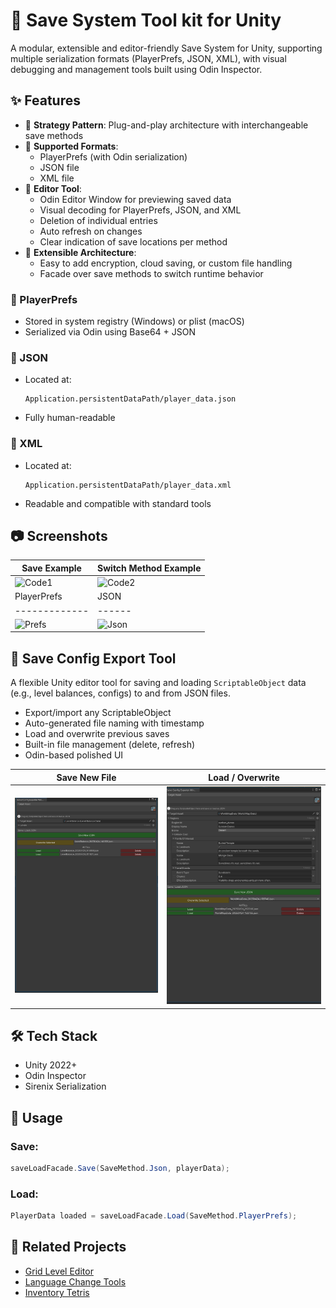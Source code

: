 # 💾 Save System Tool kit for Unity
A modular, extensible and editor-friendly Save System for Unity, supporting multiple serialization formats (PlayerPrefs, JSON, XML), with visual debugging and management tools built using Odin Inspector.

## ✨ Features
- 🔁 **Strategy Pattern**: Plug-and-play architecture with interchangeable save methods
- 💾 **Supported Formats**:
  - PlayerPrefs (with Odin serialization)
  - JSON file
  - XML file
- 🧠 **Editor Tool**:
  - Odin Editor Window for previewing saved data
  - Visual decoding for PlayerPrefs, JSON, and XML
  - Deletion of individual entries
  - Auto refresh on changes
  - Clear indication of save locations per method
- 🧱 **Extensible Architecture**:
  - Easy to add encryption, cloud saving, or custom file handling
  - Facade over save methods to switch runtime behavior

### 🧠 PlayerPrefs
- Stored in system registry (Windows) or plist (macOS)
- Serialized via Odin using Base64 + JSON

### 📄 JSON
- Located at:
  ```
  Application.persistentDataPath/player_data.json
  ```
- Fully human-readable

### 📂 XML
- Located at:
  ```
  Application.persistentDataPath/player_data.xml
  ```
- Readable and compatible with standard tools

## 📷 Screenshots
| Save Example | Switch Method Example |
|--------------|------------------------|
| ![Code1](https://github.com/SinlessDevil/Save_System/blob/main/Images/Exampl_Code_Use_1.png) | ![Code2](https://github.com/SinlessDevil/Save_System/blob/main/Images/Exampl_Code_Use_2.png) |
| PlayerPrefs | JSON | XML |
|-------------|------|-----|
| ![Prefs](https://github.com/SinlessDevil/Save_System/blob/main/Images/Tools_1_Prefs.png) | ![Json](https://github.com/SinlessDevil/Save_System/blob/main/Images/Tools_1_Json.png) | ![Xml](https://github.com/SinlessDevil/Save_System/blob/main/Images/Tools_1_xml.png) |

## 🧩 Save Config Export Tool
A flexible Unity editor tool for saving and loading `ScriptableObject` data (e.g., level balances, configs) to and from JSON files.

- Export/import any ScriptableObject
- Auto-generated file naming with timestamp
- Load and overwrite previous saves
- Built-in file management (delete, refresh)
- Odin-based polished UI

| Save New File | Load / Overwrite |
|---------------|------------------|
| ![SaveConfig1](https://github.com/SinlessDevil/SaveSystemToolkit/blob/main/Images/SaveConfig_1.png) | ![SaveConfig2](https://github.com/SinlessDevil/SaveSystemToolkit/blob/main/Images/SaveConfig_2.png) |

## 🛠 Tech Stack
- Unity 2022+
- Odin Inspector
- Sirenix Serialization

## 🧩 Usage
### Save:
```csharp
saveLoadFacade.Save(SaveMethod.Json, playerData);
```
### Load:
```csharp
PlayerData loaded = saveLoadFacade.Load(SaveMethod.PlayerPrefs);
```

## 📌 Related Projects
- [Grid Level Editor](https://github.com/SinlessDevil/Grid_Level_Editor)
- [Language Change Tools](https://github.com/SinlessDevil/Language_Change_Tools)
- [Inventory Tetris](https://github.com/SinlessDevil/Inventory_Tetris)
